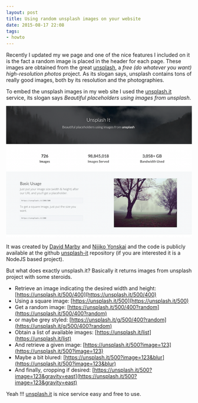 ```yaml
---
layout: post
title: Using random unsplash images on your website
date: 2015-08-17 22:08
tags:
- howto
---
```


Recently I updated my we page and one of the nice features I included on it is the fact a random image is placed in the header for each page. These images are obtained from the great [unsplash](https://unsplash.com/), a *free (do whatever you want) high-resolution photos* project. As its slogan says, unsplash contains tons of really good images, both by its resolution and the photographies.

To embed the unsplash images in my web site I used the [unsplash.it](https://unsplash.it/) service, its slogan says *Beautiful placeholders using images from unsplash*.

[![unsplash-it](./images/2015-08-17_unsplashit.png)](https://unsplash.it/)

It was created by  [David Marby](http://dmarby.se/) and [Nijiko Yonskai](https://github.com/Nijikokun) and the code is publicly available at the github [unsplash-it](https://github.com/DMarby/unsplash-it) repository (if you are interested it is a NodeJS based project).

But what does exactly unsplash.it? Basically it returns images from unsplash project with some steroids.

- Retrieve an image indicating the desired width and height: [https://unsplash.it/500/400](https://unsplash.it/500/400)
- Using a square image: [https://unsplash.it/500](https://unsplash.it/500)
- Get a random image: [https://unsplash.it/500/400?random](https://unsplash.it/500/400?random)
- or maybe grey styled: [https://unsplash.it/g/500/400?random](https://unsplash.it/g/500/400?random)
- Obtain a list of available images: [https://unsplash.it/list](https://unsplash.it/list)
- And retrieve a given image: [https://unsplash.it/500?image=123](https://unsplash.it/500?image=123)
- Maybe a bit blured: [https://unsplash.it/500?image=123&blur](https://unsplash.it/500?image=123&blur)
- And finally, cropping if desired: [https://unsplash.it/500?image=123&gravity=east](https://unsplash.it/500?image=123&gravity=east)

Yeah !!! [unsplash.it](https://unsplash.it/) is nice service easy and free to use.
